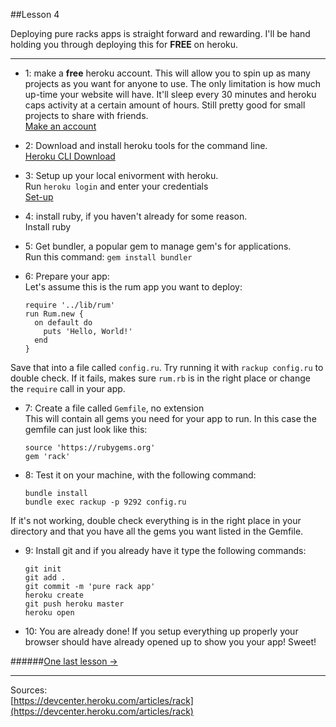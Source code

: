 ##Lesson 4

Deploying pure racks apps is straight forward and rewarding. I'll be hand holding you through deploying this for **FREE** on heroku.

- - -

- 1: make a **free** heroku account. This will allow you to spin up as many projects as you want for anyone to use. The only limitation is how much up-time your website will have. It'll sleep every 30 minutes and heroku caps activity at a certain amount of hours. Still pretty good for small projects to share with friends.  
[Make an account](https://signup.heroku.com/dc)

- 2: Download and install heroku tools for the command line.  
[Heroku CLI Download](https://devcenter.heroku.com/articles/heroku-cli#download-and-install)

- 3: Setup up your local enivorment with heroku.  
Run `heroku login` and enter your credentials  
[Set-up](https://devcenter.heroku.com/articles/getting-started-with-ruby#set-up)

- 4: install ruby, if you haven't already for some reason.    
Install ruby

- 5: Get bundler, a popular gem to manage gem's for applications.  
Run this command: `gem install bundler`

- 6: Prepare your app:  
Let's assume this is the rum app you want to deploy:

      require '../lib/rum'
      run Rum.new {
        on default do
          puts 'Hello, World!'
        end
      }
Save that into a file called `config.ru`. Try running it with `rackup config.ru` to double check. If it fails, makes sure `rum.rb` is in the right place or change the `require` call in your app.

- 7: Create a file called `Gemfile`, no extension  
This will contain all gems you need for your app to run. In this case the gemfile can just look like this:

      source 'https://rubygems.org'
      gem 'rack'

- 8: Test it on your machine, with the following command:  

      bundle install
      bundle exec rackup -p 9292 config.ru

If it's not working, double check everything is in the right place in your directory and that you have all the gems you want listed in the Gemfile.

- 9: Install git and if you already have it type the following commands:

      git init
      git add .
      git commit -m 'pure rack app'
      heroku create
      git push heroku master
      heroku open


- 10: You are already done! If you setup everything up properly your browser should have already opened up to show you your app! Sweet!

######[One last lesson ->](/lesson/5)
- - -
Sources:  
[https://devcenter.heroku.com/articles/rack](https://devcenter.heroku.com/articles/rack)